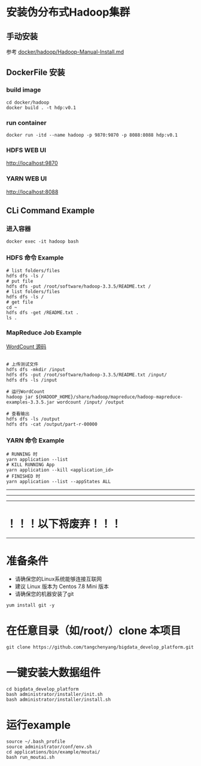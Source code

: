# 安装伪分布式Hadoop集群
## 手动安装
参考 [docker/hadoop/Hadoop-Manual-Install.md](https://github.com/tangchenyang/bigdata_develop_platform/blob/master/docker/hadoop/Hadoop-Manual-Install.md)
## DockerFile 安装
### build image
```shell
cd docker/hadoop
docker build . -t hdp:v0.1
```
### run container
```shell
docker run -itd --name hadoop -p 9870:9870 -p 8088:8088 hdp:v0.1
```
### HDFS WEB UI
[http://localhost:9870](http://localhost:9870/)

### YARN WEB UI
[http://localhost:8088](http://localhost:8088/)

## CLi Command Example
### 进入容器
```shell
docker exec -it hadoop bash
```
### HDFS 命令 Example
```shell
# list folders/files
hdfs dfs -ls /
# put file
hdfs dfs -put /root/software/hadoop-3.3.5/README.txt /
# list folders/files
hdfs dfs -ls /
# get file
cd ~
hdfs dfs -get /README.txt .
ls .
```

### MapReduce Job Example 
[WordCount 源码](https://github.com/apache/hadoop/blob/trunk/hadoop-mapreduce-project/hadoop-mapreduce-examples/src/main/java/org/apache/hadoop/examples/WordCount.java)
```shell

# 上传测试文件
hdfs dfs -mkdir /input
hdfs dfs -put /root/software/hadoop-3.3.5/README.txt /input/
hdfs dfs -ls /input

# 运行WordCount
hadoop jar ${HADOOP_HOME}/share/hadoop/mapreduce/hadoop-mapreduce-examples-3.3.5.jar wordcount /input/ /output

# 查看输出
hdfs dfs -ls /output
hdfs dfs -cat /output/part-r-00000
```

### YARN 命令 Example 
```shell
# RUNNING 时
yarn application --list
# KILL RUNNING App
yarn application --kill <application_id>
# FINISHED 时
yarn application --list --appStates ALL
```

---

---

--- 
# ！！！以下将废弃！！！

---


# 准备条件
- 请确保您的Linux系统能够连接互联网
- 建议 Linux 版本为 Centos 7.8 Mini 版本
- 请确保您的机器安装了git
```
yum install git -y
```

# 在任意目录（如/root/）clone 本项目
```
git clone https://github.com/tangchenyang/bigdata_develop_platform.git
``` 

# 一键安装大数据组件 
```
cd bigdata_develop_platform
bash administrator/installer/init.sh
bash administrator/installer/install.sh
```

# 运行example
```
source ~/.bash_profile
source administrator/conf/env.sh
cd applications/bin/example/moutai/
bash run_moutai.sh
```
